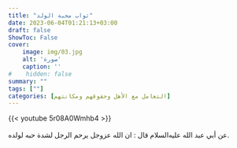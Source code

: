 ```yaml
---
title: "ثواب محبة الولد"
date: 2023-06-04T01:21:13+03:00
draft: false
ShowToc: False
cover:
    image: img/03.jpg
    alt: 'صورة'
    caption: ''
#    hidden: false
summary: ""
tags: [""]
categories: [التعامل مع الأهل وحقوقهم ومكانتهم]
---
```

{{< youtube 5r08A0Wmhb4 >}}  
 <br>
عن أبي عبد الله عليه‌السلام قال : ان الله عزوجل
يرحم الرجل لشدة حبه لولده.
